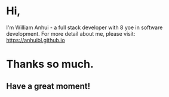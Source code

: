 # Hi,
I'm William Anhui - a full stack developer with 8 yoe in software development.
For more detail about me, please visit: https://anhuibl.github.io
# Thanks so much.
## Have a great moment!
